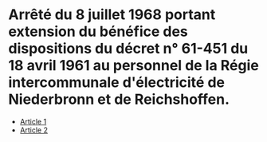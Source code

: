 # Arrêté du 8 juillet 1968 portant extension du bénéfice des dispositions du décret n° 61-451 du 18 avril 1961 au personnel de la Régie intercommunale d'électricité de Niederbronn et de Reichshoffen.

- [Article 1](article-1.md)
- [Article 2](article-2.md)
